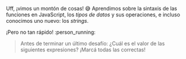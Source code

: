 Uff, ¡vimos un montón de cosas! :sweat_smile: Aprendimos sobre la sintaxis de las funciones en JavaScript, los _tipos de datos_ y sus operaciones, e incluso conocimos uno nuevo: los _strings_.

¡Pero no tan rápido! :person_running:

> Antes de terminar un último desafío: ¿Cuál es el valor de las siguientes expresiones? ¡Marcá todas las correctas!
 